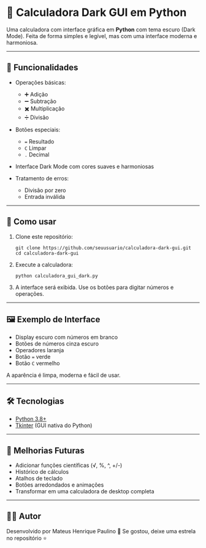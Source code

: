 # 🧮 Calculadora Dark GUI em Python

Uma calculadora com interface gráfica em **Python** com tema escuro (Dark Mode).
Feita de forma simples e legível, mas com uma interface moderna e harmoniosa.

---

## 📌 Funcionalidades

* Operações básicas:

  * ➕ Adição
  * ➖ Subtração
  * ✖️ Multiplicação
  * ➗ Divisão
* Botões especiais:

  * `=` Resultado
  * `C` Limpar
  * `.` Decimal
* Interface Dark Mode com cores suaves e harmoniosas
* Tratamento de erros:

  * Divisão por zero
  * Entrada inválida

---

## 🚀 Como usar

1. Clone este repositório:

   ```
   git clone https://github.com/seuusuario/calculadora-dark-gui.git
   cd calculadora-dark-gui
   ```

2. Execute a calculadora:

   ```
   python calculadora_gui_dark.py
   ```

3. A interface será exibida. Use os botões para digitar números e operações.

---

## 🖼️ Exemplo de Interface

* Display escuro com números em branco
* Botões de números cinza escuro
* Operadores laranja
* Botão `=` verde
* Botão `C` vermelho

A aparência é limpa, moderna e fácil de usar.

---

## 🛠️ Tecnologias

* [Python 3.8+](https://www.python.org/)
* [Tkinter](https://docs.python.org/3/library/tkinter.html) (GUI nativa do Python)

---

## 📌 Melhorias Futuras

* Adicionar funções científicas (√, %, ^, +/-)
* Histórico de cálculos
* Atalhos de teclado
* Botões arredondados e animações
* Transformar em uma calculadora de desktop completa

---

## 👨‍💻 Autor

Desenvolvido por Mateus Henrique Paulino 🚀
Se gostou, deixe uma estrela no repositório ⭐
